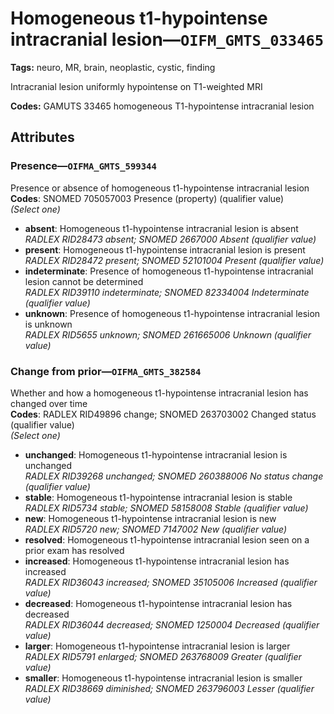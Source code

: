 # Homogeneous t1-hypointense intracranial lesion—`OIFM_GMTS_033465`

**Tags:** neuro, MR, brain, neoplastic, cystic, finding

Intracranial lesion uniformly hypointense on T1-weighted MRI

**Codes:** GAMUTS 33465 homogeneous T1-hypointense intracranial lesion

## Attributes

### Presence—`OIFMA_GMTS_599344`

Presence or absence of homogeneous t1-hypointense intracranial lesion  
**Codes**: SNOMED 705057003 Presence (property) (qualifier value)  
*(Select one)*

- **absent**: Homogeneous t1-hypointense intracranial lesion is absent  
_RADLEX RID28473 absent; SNOMED 2667000 Absent (qualifier value)_
- **present**: Homogeneous t1-hypointense intracranial lesion is present  
_RADLEX RID28472 present; SNOMED 52101004 Present (qualifier value)_
- **indeterminate**: Presence of homogeneous t1-hypointense intracranial lesion cannot be determined  
_RADLEX RID39110 indeterminate; SNOMED 82334004 Indeterminate (qualifier value)_
- **unknown**: Presence of homogeneous t1-hypointense intracranial lesion is unknown  
_RADLEX RID5655 unknown; SNOMED 261665006 Unknown (qualifier value)_

### Change from prior—`OIFMA_GMTS_382584`

Whether and how a homogeneous t1-hypointense intracranial lesion has changed over time  
**Codes**: RADLEX RID49896 change; SNOMED 263703002 Changed status (qualifier value)  
*(Select one)*

- **unchanged**: Homogeneous t1-hypointense intracranial lesion is unchanged  
_RADLEX RID39268 unchanged; SNOMED 260388006 No status change (qualifier value)_
- **stable**: Homogeneous t1-hypointense intracranial lesion is stable  
_RADLEX RID5734 stable; SNOMED 58158008 Stable (qualifier value)_
- **new**: Homogeneous t1-hypointense intracranial lesion is new  
_RADLEX RID5720 new; SNOMED 7147002 New (qualifier value)_
- **resolved**: Homogeneous t1-hypointense intracranial lesion seen on a prior exam has resolved  
- **increased**: Homogeneous t1-hypointense intracranial lesion has increased  
_RADLEX RID36043 increased; SNOMED 35105006 Increased (qualifier value)_
- **decreased**: Homogeneous t1-hypointense intracranial lesion has decreased  
_RADLEX RID36044 decreased; SNOMED 1250004 Decreased (qualifier value)_
- **larger**: Homogeneous t1-hypointense intracranial lesion is larger  
_RADLEX RID5791 enlarged; SNOMED 263768009 Greater (qualifier value)_
- **smaller**: Homogeneous t1-hypointense intracranial lesion is smaller  
_RADLEX RID38669 diminished; SNOMED 263796003 Lesser (qualifier value)_